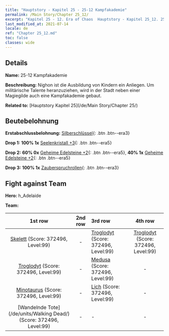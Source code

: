 ```yaml
---
title: "Hauptstory - Kapitel 25 - 25-12 Kampfakademie"
permalink: /Main Story/Chapter 25_12/
excerpt: "Kapitel 25 - 12. Era of Chaos  Hauptstory - Kapitel 25_12. 25-12 Kampfakademie"
last_modified_at: 2021-07-14
locale: de
ref: "Chapter 25_12.md"
toc: false
classes: wide
---
```


## Details

 **Name:** 25-12 Kampfakademie

 **Beschreibung:** Nighon ist die Ausbildung von Kindern ein Anliegen. Um militärische Talente heranzuziehen, wird in der Stadt neben einer Magiegilde auch eine Kampfakademie gebaut.

 **Related to:** [Hauptstory Kapitel 25](/de/Main Story/Chapter 25/)

## Beutebelohnung

 **Erstabschlussbelohnung:** [Silberschlüssel](/ItemsDE/con_693/){: .btn .btn--era3}

 **Drop 1:** **100% 1x** [Seelenkristall +3](/ItemsDE/mat_87/){: .btn .btn--era5}

 **Drop 2:** **60% 0x** [Geheime Edelsteine +2](/ItemsDE/mat_79/){: .btn .btn--era5}, **40% 1x** [Geheime Edelsteine +2](/ItemsDE/mat_79/){: .btn .btn--era5}

 **Drop 3:** **100% 1x** [Zauberspruchrollen](/ItemsDE/con_694/){: .btn .btn--era3}


## Fight against Team
 **Hero:** h_Adelaide

 **Team:**


  | 1st row | 2nd row | 3rd row | 4th row |
  |:----:|:----:|:----|:----:|
  | [Skelett](/de/units/Skeleton/) (Score: 372496, Level:99)  | - | [Troglodyt](/de/units/Troglodyte/) (Score: 372496, Level:99)  | [Troglodyt](/de/units/Troglodyte/) (Score: 372496, Level:99)  |
  | [Troglodyt](/de/units/Troglodyte/) (Score: 372496, Level:99)  | - | [Medusa](/de/units/Medusa/) (Score: 372496, Level:99)  | - |
  | [Minotaurus](/de/units/Minotaur/) (Score: 372496, Level:99)  | - | [Lich](/de/units/Lich/) (Score: 372496, Level:99)  | - |
  | [Wandelnde Tote](/de/units/Walking Dead/) (Score: 372496, Level:99)  | - | - | - |


